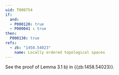 ```yaml
---
uid: T000754
if:
  and:
  - P000120: true
  - P000041 : true
then:
  P000130: true
refs:
  - zb: "1458.54023"
    name: Locally ordered topological spaces
---
```


See the proof of Lemma 3.1 b) in {{zb:1458.54023}}.
